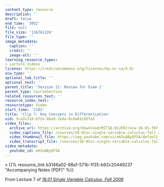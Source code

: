 ```yaml
---
content_type: resource
description: ''
draft: false
end_time: '3052'
file: null
file_size: '116761226'
file_type: ''
image_metadata:
  caption: ''
  credit: ''
  image-alt: ''
learning_resource_types:
- Lecture Videos
license: https://creativecommons.org/licenses/by-nc-sa/4.0/
ocw_type: ''
optional_tab_title: ''
optional_text: ''
parent_title: 'Session 21: Review for Exam 1'
parent_type: CourseSection
related_resources_text: ''
resource_index_text: ''
resourcetype: Video
start_time: '2103'
title: 'Clip 7: Key Concepts in Differentiation'
uid: 5ca3c31d-b72e-8ba9-2eda-0cda01c85fa3
video_files:
  archive_url: https://archive.org/download/MIT18.01JF07/ocw-18.01-f07-lec07_300k.mp4
  video_captions_file: /courses/18-01sc-single-variable-calculus-fall-2010/d45f10ebe1fe5060a5373dc68c4fd0ca_eHJuAByQf5A.vtt
  video_thumbnail_file: https://img.youtube.com/vi/eHJuAByQf5A/default.jpg
  video_transcript_file: /courses/18-01sc-single-variable-calculus-fall-2010/8428b6e9a1357ba3cef1556de71cc154_eHJuAByQf5A.pdf
video_metadata:
  youtube_id: eHJuAByQf5A
---
```

» {{% resource_link b3146a02-88a1-571b-1f35-b92c20449237 "Accompanying Notes (PDF)" %}}

From Lecture 7 of [_18.01 Single Variable Calculus, Fall 2006_](/courses/18-01-single-variable-calculus-fall-2006/video_galleries/video-lectures)